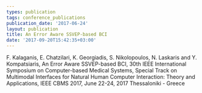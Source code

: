 ```yaml
---
types: publication
tags: conference_publications
publication_date: '2017-06-24'
layout: publication
title: An Error Aware SSVEP-based BCI
date: '2017-09-20T15:42:35+03:00'
---
```

<p>F. Kalaganis, E. Chatzilari, K. Georgiadis, S. Nikolopoulos, N. Laskaris and Y. Kompatsiaris, An Error Aware SSVEP-based BCI, 30th IEEE International Symposium on Computer-based Medical Systems, Special Track on Multimodal Interfaces for Natural Human Computer Interaction: Theory and Applications, IEEE CBMS 2017, June 22-24, 2017 Thessaloniki - Greece</p>
